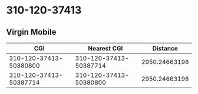 # 310-120-37413
## Virgin Mobile


| CGI | Nearest CGI | Distance |
|-----|-------------|----------|
| 310-120-37413-50380800 | 310-120-37413-50387714 | 2950.24663198 |
| 310-120-37413-50387714 | 310-120-37413-50380800 | 2950.24663198 |
